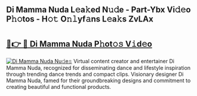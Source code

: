 ## Di Mamma Nuda L𝚎a𝚔ed N𝚞𝚍e - Part-Ybx Vi𝚍𝚎o P𝚑𝚘tos - H𝚘𝚝 O𝚗𝚕yf𝚊ns L𝚎a𝚔s ZvLAx

# <h2><a href="http://kfdio3.oniu.top/?m=Di+Mamma+Nuda">🔗👉 🔴 Di Mamma Nuda P𝚑ot𝚘𝚜 V𝚒d𝚎o</a></h2>

[![Di Mamma Nuda Nu𝚍e𝚜](https://i.imgur.com/0qMVB7G.gif)](http://kfdio3.oniu.top/?m=Di+Mamma+Nuda)
Virtual content creator and entertainer Di Mamma Nuda, recognized for disseminating dance and lifestyle inspiration through trending dance trends and compact clips. Visionary designer Di Mamma Nuda, famed for their groundbreaking designs and commitment to creating beautiful and functional products.  
